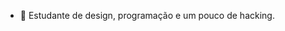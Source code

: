 - 👋 Estudante de design, programação e um pouco de hacking.

<!---
Luhrodrigues45/Luhrodrigues45 is a ✨ special ✨ repository because its `README.md` (this file) appears on your GitHub profile.
You can click the Preview link to take a look at your changes.
--->
